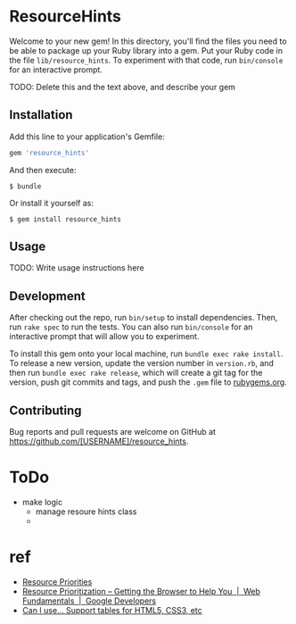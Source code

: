 # ResourceHints

Welcome to your new gem! In this directory, you'll find the files you need to be able to package up your Ruby library into a gem. Put your Ruby code in the file `lib/resource_hints`. To experiment with that code, run `bin/console` for an interactive prompt.

TODO: Delete this and the text above, and describe your gem

## Installation

Add this line to your application's Gemfile:

```ruby
gem 'resource_hints'
```

And then execute:

    $ bundle

Or install it yourself as:

    $ gem install resource_hints

## Usage

TODO: Write usage instructions here

## Development

After checking out the repo, run `bin/setup` to install dependencies. Then, run `rake spec` to run the tests. You can also run `bin/console` for an interactive prompt that will allow you to experiment.

To install this gem onto your local machine, run `bundle exec rake install`. To release a new version, update the version number in `version.rb`, and then run `bundle exec rake release`, which will create a git tag for the version, push git commits and tags, and push the `.gem` file to [rubygems.org](https://rubygems.org).

## Contributing

Bug reports and pull requests are welcome on GitHub at https://github.com/[USERNAME]/resource_hints.

# ToDo
- make logic
  - manage resoure hints class
  -

# ref
- [Resource Priorities](https://w3c.github.io/web-performance/specs/ResourcePriorities/Overview.html)
- [Resource Prioritization – Getting the Browser to Help You  |  Web Fundamentals  |  Google Developers](https://developers.google.com/web/fundamentals/performance/resource-prioritization)
- [Can I use... Support tables for HTML5, CSS3, etc](https://caniuse.com/#search=Resource%20Hints)
